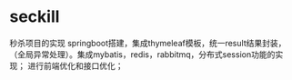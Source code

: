 # seckill
秒杀项目的实现
springboot搭建，集成thymeleaf模板，统一result结果封装，（全局异常处理）。集成mybatis，redis，rabbitmq，分布式session功能的实现；
进行前端优化和接口优化；

